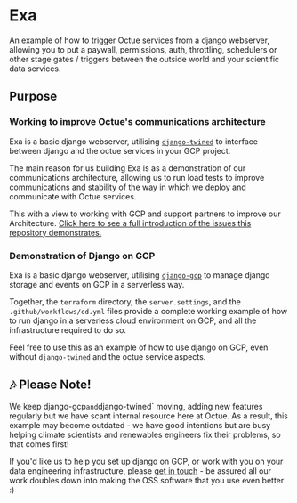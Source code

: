 # Exa 

An example of how to trigger Octue services from a django webserver, allowing you to put a paywall, permissions, auth, throttling, schedulers or other stage gates / triggers between the outside world and your scientific data services.

## Purpose

### Working to improve Octue's communications architecture

Exa is a basic django webserver, utilising [`django-twined`](https://github.com/octue/django-twined) to interface between django and the octue services in your GCP project.

The main reason for us building Exa is as a demonstration of our communications architecture, allowing us to run load tests to improve communications and stability of the way in which we deploy and communicate with Octue services.

This with a view to working with GCP and support partners to improve our Architecture. [Click here to see a full introduction of the issues this repository demonstrates.](https://docs.google.com/presentation/d/1o_4xok7SwdPyxxnAS_XFUNNSaRWcgaAxj5aO0sSu5mE/edit?usp=sharing)

### Demonstration of Django on GCP

Exa is a basic django webserver, utilising [`django-gcp`](https://github.com/octue/django-gcp) to manage django storage and events on GCP in a serverless way.

Together, the `terraform` directory, the `server.settings`, and the `.github/workflows/cd.yml` files provide a complete working example of how to run django in a serverless cloud environment on GCP, and all the infrastructure required to do so.

Feel free to use this as an example of how to use django on GCP, even without `django-twined` and the octue service aspects.


## 🎶 Please Note!

We keep django-gcp` and `django-twined` moving, adding new features regularly but we have scant internal resource here at Octue. As a result, this example may become outdated - we have good intentions but are busy helping climate scientists and renewables engineers fix their problems, so that comes first!

If you'd like us to help you set up django on GCP, or work with you on your data engineering infrastructure, please [get in touch](https://www.octue.com/contact) - be assured all our work doubles down into making the OSS software that you use even better :)
